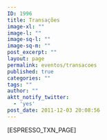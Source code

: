 ```yaml
---
ID: 1996
title: Transações
image-xl: ""
image-l: ""
image-sq-l: ""
image-sq-m: ""
post_excerpt: ""
layout: page
permalink: eventos/transacoes
published: true
categories: ""
tags: ""
author: ""
aktt_notify_twitter:
  - 'yes'
post_date: 2011-12-03 20:08:56
---
```

[ESPRESSO_TXN_PAGE]

&nbsp;